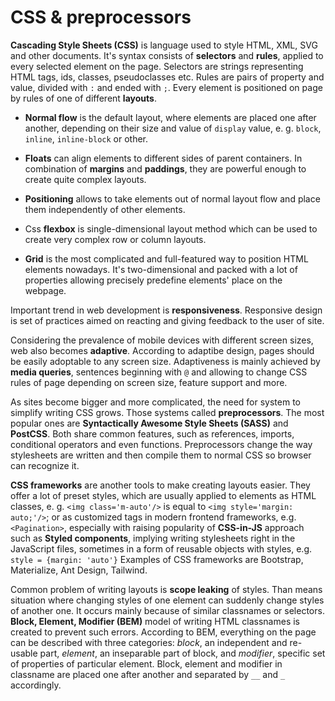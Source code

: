 # CSS & preprocessors
**Cascading Style Sheets (CSS)** is language used to style HTML, XML,
SVG and other documents. It's syntax consists of **selectors** and
**rules**, applied to every selected element on the page. Selectors are
strings representing HTML tags, ids, classes, pseudoclasses etc. Rules are
pairs of property and value, divided with `:` and ended with `;`. Every element is positioned on page by rules of one of
different **layouts**.

- **Normal flow** is the default layout, where elements are placed one
after another, depending on their size and value of
`display` value, e. g. `block`, `inline`, `inline-block` or other.

- **Floats** can align elements to different sides of parent containers.
In combination of **margins** and **paddings**, they are powerful
enough to create quite complex layouts.

- **Positioning** allows to take elements out of normal layout flow and
place them independently of other elements.

- Css **flexbox** is single-dimensional layout method which can be used
to create very complex row or column layouts.

- **Grid** is the most complicated and full-featured way to position HTML
elements nowadays. It's two-dimensional and packed with a lot of
properties allowing precisely predefine elements' place on the webpage.

Important trend in web development is **responsiveness**. Responsive
design is set of practices aimed on reacting and giving feedback to the
user of site.

Considering the prevalence of mobile devices with different screen sizes,
web also becomes **adaptive**. According to adaptibe design, pages
should be easily adoptable to any screen size. Adaptiveness is mainly
achieved by **media queries**, sentences beginning with `@` and allowing 
to change CSS rules of page depending on screen size, feature support and more.

As sites become bigger and more complicated, the need for system to
simplify writing CSS grows. Those systems called **preprocessors**. The
most popular ones are **Syntactically Awesome Style Sheets (SASS)** and
**PostCSS**. Both share common features, such as references, imports,
conditional operators and even functions. Preprocessors change the way
stylesheets are written and then compile them to normal CSS so browser can
recognize it.

**CSS frameworks** are another tools to make creating layouts easier. 
They offer a lot of preset styles, which are usually applied to elements as HTML classes,
e. g. `<img class='m-auto'/>` is equal to `<img style='margin: auto;'/>`;
or as customized tags in modern frontend frameworks, e.g. `<Pagination>`,
especially with raising popularity of **CSS-in-JS** approach such as **Styled components**,
implying writing stylesheets right in the JavaScript files, 
sometimes in a form of reusable objects with styles, e.g. `style = {margin: 'auto'}`
Examples of CSS frameworks are Bootstrap, Materialize, Ant Design, Tailwind.

Common problem of writing layouts is **scope leaking** of styles. Than
means situation where changing styles of one element can suddenly change
styles of another one. It occurs mainly because of similar classnames or
selectors. **Block, Element, Modifier (BEM)** model of writing HTML
classnames is created to prevent such errors. According to BEM, everything
on the page can be described with three categories: *block*, an
independent and re-usable part, *element*, an inseparable part of
block, and *modifier*, specific set of properties of particular
element. Block, element and modifier in classname are placed one after
another and separated by `__` and `_` accordingly.
